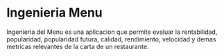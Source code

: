 # Ingenieria Menu

Ingenieria del Menu es una aplicacion que permite evaluar la rentabilidad, popularidad, popularidad futura, calidad, rendimiento, velocidad y demas metricas relevantes de la carta de un restaurante. 

